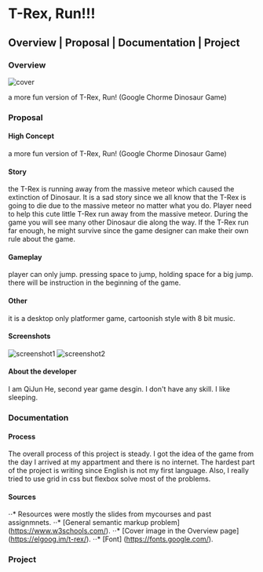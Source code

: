 # T-Rex, Run!!!

## Overview | Proposal | Documentation | Project

### Overview 

![cover](https://cdn.discordapp.com/attachments/522659960728059908/631249999497396252/T-Rex.PNG)

a more fun version of T-Rex, Run! (Google Chorme Dinosaur Game) 

### Proposal

#### High Concept
a more fun version of T-Rex, Run! (Google Chorme Dinosaur Game)

#### Story
the T-Rex is running away from the massive meteor which caused the 
extinction of Dinosaur. It is a sad story since we all know that the 
T-Rex is going to die due to the massive meteor no matter what you do. 
Player need to help this cute little T-Rex run away from the massive 
meteor. During the game you will see many other Dinosaur die along the 
way. If the T-Rex run far enough, he might survive since the game designer 
can make their own rule about the game.
               
              
#### Gameplay
player can only jump. pressing space to jump, holding space for a big jump. 
there will be instruction in the beginning of the game.         

#### Other
it is a desktop only platformer game, cartoonish style with 8 bit music.

#### Screenshots
![screenshot1](https://cdn.discordapp.com/attachments/522659960728059908/631250047429771264/screenshot.png)
![screenshot2](https://cdn.discordapp.com/attachments/522659960728059908/631250036306739201/screenshotB.png)

#### About the developer
I am QiJun He, second year game desgin. I don't have any skill. I like sleeping.

### Documentation

#### Process
The overall process of this project is steady. I got the idea of the game from 
the day I arrived at my appartment and there is no internet. The hardest part 
of the project is writing since English is not my first language. Also, I really 
tried to use grid in css but flexbox solve most of the problems.

#### Sources
⋅⋅* Resources were mostly the slides from mycourses and past assignmnets.
⋅⋅* [General semantic markup problem] (https://www.w3schools.com/).
⋅⋅* [Cover image in the Overview page] (https://elgoog.im/t-rex/).
⋅⋅* [Font] (https://fonts.google.com/).

### Project


               

               


